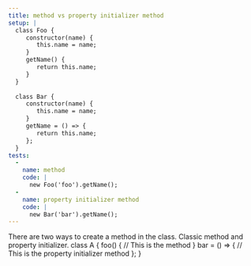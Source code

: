 ```yaml
---
title: method vs property initializer method
setup: |
  class Foo {
     constructor(name) {
        this.name = name;
     }
     getName() {
        return this.name;
     }
  }
  
  class Bar {
     constructor(name) {
        this.name = name;
     }
     getName = () => {
        return this.name;
     };
  }
tests:
  -
    name: method
    code: |
      new Foo('foo').getName();
  -
    name: property initializer method
    code: |
      new Bar('bar').getName();
---
```

There are two ways to create a method in the class. Classic method and property initializer.
class A {
   foo() {
      // This is the method
   }
   bar = () => {
      // This is the property initializer method
   };
}
